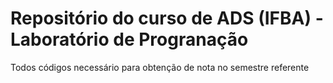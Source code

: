 <h1> Repositório do curso de ADS (IFBA) - Laboratório de Progranação </h1>
<p> Todos códigos necessário para obtenção de nota no semestre referente</p>
